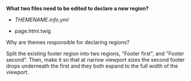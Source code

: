 **What two files need to be edited to declare a new region?**

* _THEMENAME.info.yml_

* page.html.twig

Why are themes responsible for declaring regions?

Split the existing footer region into two regions, "Footer first", and "Footer second". Then, make it so that at narrow viewport sizes the second footer drops underneath the first and they both expand to the full width of the viewport.

